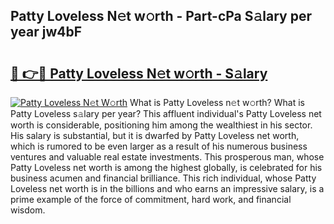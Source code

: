 ## Patty Loveless N𝚎t w𝚘rth - Part-cPa S𝚊lary per year jw4bF

# <h2><a href="http://gc2mnt.nevu.top/?p=Patty+Loveless">🔗 👉🔴 Patty Loveless N𝚎t w𝚘rth - S𝚊lary</a></h2>

[![Patty Loveless N𝚎t W𝚘rth](https://i.imgur.com/Oavwk0R.jpeg)](http://gc2mnt.nevu.top/?p=Patty+Loveless)
What is Patty Loveless n𝚎t w𝚘rth? What is Patty Loveless s𝚊lary per year?
This affluent individual's Patty Loveless net worth is considerable, positioning him among the wealthiest in his sector. His salary is substantial, but it is dwarfed by Patty Loveless net worth, which is rumored to be even larger as a result of his numerous business ventures and valuable real estate investments. This prosperous man, whose Patty Loveless net worth is among the highest globally, is celebrated for his business acumen and financial brilliance. This rich individual, whose Patty Loveless net worth is in the billions and who earns an impressive salary, is a prime example of the force of commitment, hard work, and financial wisdom.
